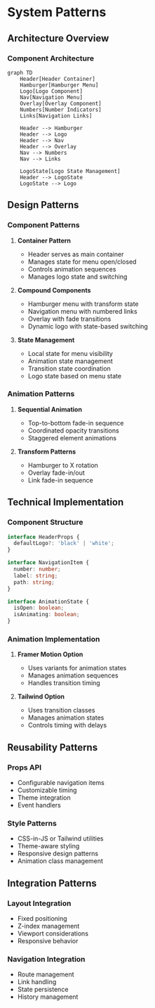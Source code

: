 # System Patterns

## Architecture Overview

### Component Architecture
```mermaid
graph TD
    Header[Header Container]
    Hamburger[Hamburger Menu]
    Logo[Logo Component]
    Nav[Navigation Menu]
    Overlay[Overlay Component]
    Numbers[Number Indicators]
    Links[Navigation Links]

    Header --> Hamburger
    Header --> Logo
    Header --> Nav
    Header --> Overlay
    Nav --> Numbers
    Nav --> Links

    LogoState[Logo State Management]
    Header --> LogoState
    LogoState --> Logo
```

## Design Patterns

### Component Patterns
1. **Container Pattern**
   - Header serves as main container
   - Manages state for menu open/closed
   - Controls animation sequences
   - Manages logo state and switching

2. **Compound Components**
   - Hamburger menu with transform state
   - Navigation menu with numbered links
   - Overlay with fade transitions
   - Dynamic logo with state-based switching

3. **State Management**
   - Local state for menu visibility
   - Animation state management
   - Transition state coordination
   - Logo state based on menu state

### Animation Patterns
1. **Sequential Animation**
   - Top-to-bottom fade-in sequence
   - Coordinated opacity transitions
   - Staggered element animations

2. **Transform Patterns**
   - Hamburger to X rotation
   - Overlay fade-in/out
   - Link fade-in sequence

## Technical Implementation

### Component Structure
```typescript
interface HeaderProps {
  defaultLogo?: 'black' | 'white';
}

interface NavigationItem {
  number: number;
  label: string;
  path: string;
}

interface AnimationState {
  isOpen: boolean;
  isAnimating: boolean;
}
```

### Animation Implementation
1. **Framer Motion Option**
   - Uses variants for animation states
   - Manages animation sequences
   - Handles transition timing

2. **Tailwind Option**
   - Uses transition classes
   - Manages animation states
   - Controls timing with delays

## Reusability Patterns

### Props API
- Configurable navigation items
- Customizable timing
- Theme integration
- Event handlers

### Style Patterns
- CSS-in-JS or Tailwind utilities
- Theme-aware styling
- Responsive design patterns
- Animation class management

## Integration Patterns

### Layout Integration
- Fixed positioning
- Z-index management
- Viewport considerations
- Responsive behavior

### Navigation Integration
- Route management
- Link handling
- State persistence
- History management
